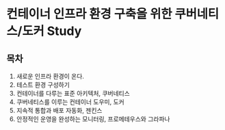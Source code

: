# 컨테이너 인프라 환경 구축을 위한 쿠버네티스/도커 Study

## 목차
1. 새로운 인프라 환경이 온다.
2. 테스트 환경 구성하기
3. 컨테이너를 다루는 표준 아키텍처, 쿠버네티스
4. 쿠버네티스를 이루는 컨테이너 도우미, 도커
5. 지속적 통합과 배포 자동화, 젠킨스
6. 안정적인 운영을 완성하는 모니터링, 프로메테우스와 그라파나
